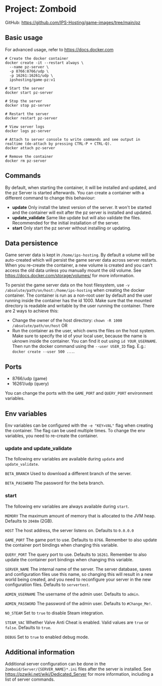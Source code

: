 # Project: Zomboid

GitHub: https://github.com/IPS-Hosting/game-images/tree/main/pz

## Basic usage

For advanced usage, refer to https://docs.docker.com

```shell
# Create the docker container
docker create -it --restart always \
  --name pz-server \
  -p 8766:8766/udp \
  -p 16261:16261/udp \
  ipshosting/game-pz:v1

# Start the server
docker start pz-server

# Stop the server
docker stop pz-server

# Restart the server
docker restart pz-server

# View server logs
docker logs pz-server

# Attach to server console to write commands and see output in realtime (de-attach by pressing CTRL-P + CTRL-Q).
docker attach pz-server

# Remove the container
docker rm pz-server
```

## Commands

By default, when starting the container, it will be installed and updated, and the pz Server is started afterwards.
You can create a container with a different command to change this behaviour:

- **update** Only install the latest version of the server. It won't be started and the container will exit after the pz server is installed and updated.
- **update_validate** Same like update but will also validate the files. Recommended for the initial installation of the server.
- **start** Only start the pz server without installing or updating.

## Data persistence

Game server data is kept in `/home/ips-hosting`.
By default a volume will be auto-created which will persist the game server data across server restarts.
When you re-create the container, a new volume is created and you can't access the old data unless you manually mount the old volume.
See https://docs.docker.com/storage/volumes/ for more information.

To persist the game server data on the host filesystem, use `-v /absolute/path/on/host:/home/ips-hosting` when creating the docker container.
The container is run as a non-root user by default and the user running inside the container has the id 1000. Make sure that the mounted directory is readable and writable by the user running the container. There are 2 ways to achieve this:

- Change the owner of the host directory: `chown -R 1000 /absolute/path/on/host` OR
- Run the container as the user, which owns the files on the host system. Make sure to specify the id of your local user, because the name is uknown inside the container. You can find it out using `id YOUR_USERNAME`. Then run the docker command using the `--user USER_ID` flag. E.g.: `docker create --user 500 ...`.

## Ports

- 8766/udp (game)
- 16261/udp (query)

You can change the ports with the `GAME_PORT` and `QUERY_PORT` environment variables.

## Env variables

Env variables can be configured with the `-e "KEY=VAL"` flag when creating the container. The flag can be used multiple times.
To change the env variables, you need to re-create the container.

### update and update_validate

The following env variables are available during `update` and `update_validate`.

`BETA_BRANCH` Used to download a different branch of the server.

`BETA_PASSWORD` The password for the beta branch.

### start

The following env variables are always available during `start`.

`MEMORY` The maximum amount of memory that is allocated to the JVM heap. Defaults to `2048m` (2GB).

`HOST` The host address, the server listens on. Defaults to `0.0.0.0`

`GAME_PORT` The game port to use. Defaults to `8766`. Remember to also update the container port bindings when changing this variable.

`QUERY_PORT` The query port to use. Defaults to `16261`. Remember to also update the container port bindings when changing this variable.

`SERVER_NAME` The internal name of the server. The server database, saves and configuration files use this name, so changing this will result in a new world being created, and you need to reconfigure your server in the new configuration files. Defaults to `servertest`.

`ADMIN_USERNAME` The username of the admin user. Defaults to `admin`.

`ADMIN_PASSWORD` The password of the admin user. Defaults to `#Change_Me!`.

`NO_STEAM` Set to `true` to disable Steam integration.

`STEAM_VAC` Whether Valve Anti Cheat is enabled. Valid values are `true` or `false`. Defaults to `true`.

`DEBUG` Set to `true` to enabled debug mode.

## Additional information

Additional server configuration can be done in the `Zomboid/Server/{SERVER_NAME}*.ini` files after the server is installed.
See https://pzwiki.net/wiki/Dedicated_Server for more information, including a list of server commands.

